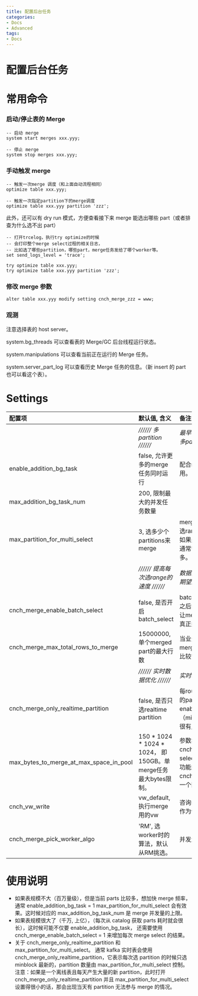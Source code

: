 ```yaml
---
title: 配置后台任务
categories:
- Docs
- Advanced
tags:
- Docs
---
```


# 配置后台任务

# 常用命令

### 启动/停止表的 Merge

```
-- 启动 merge
system start merges xxx.yyy;

-- 停止 merge
system stop merges xxx.yyy;

```

### 手动触发 merge

```
-- 触发一次merge 调度（和上面自动流程相同）
optimize table xxx.yyy;

-- 触发一次指定partition下的merge调度
optimize table xxx.yyy partition 'zzz';

```

此外，还可以有 dry run 模式，方便查看接下来 merge 能选出哪些 part（或者排查为什么选不出 part）

```
-- 打开trcelog，执行try optimize的时候
-- 会打印整个merge select过程的相关日志，
-- 比如选了哪些partition，哪些part，merge任务发给了哪个worker等。
set send_logs_level = 'trace';

try optimize table xxx.yyy;
try optimize table xxx.yyy partition 'zzz';

```

### 修改 merge 参数

```
alter table xxx.yyy modify setting cnch_merge_zzz = www;

```

### 观测

注意选择表的 host server。

system.bg_threads 可以查看表的 Merge/GC 后台线程运行状态。

system.manipulations 可以查看当前正在运行的 Merge 任务。

system.server_part_log 可以查看历史 Merge 任务的信息。（新 insert 的 part 也可以看这个表）。

# Settings

| 配置项 | 默认值, 含义 | 备注 |
| :-----| :-----| :----- |
|  | _////// 多partition //////_ | _最早每次只选一个partition，并发不够。改多partition期望提高并发。_ |
| enable_addition_bg_task | false, 允许更多的merge任务同时运行 | 配合max_addition_bg_task_num一起使用。 |
| max_addition_bg_task_num | 200, 限制最大的并发任务数量 |  |
| max_partition_for_multi_select | 3, 选多少个partitions来merge | merge会先选partitions，再从partitions中选range。<br>如果是多partition key（比如 appid, date）通常需要将这个值调大，因为partition很多。 |
|  | _////// 提高每次选range的速度 //////_ | _数据量大的时候，每次select都非常耗时，期望通过__batch__加速。_ |
| cnch_merge_enable_batch_select | false, 是否开启batch_select | batch_select会每round选一大批ranges，之后的round会直接submit这些range，能让merge的触发周期缩短，从而让总任务量真正达到并发上限。 |
| cnch_merge_max_total_rows_to_merge | 15000000, 单个merged part的最大行数 | 当业务很清楚level0 part行数以及期望控制merge后的整体数量（影响查询时间）时，比较管用。 |
|  | _////// 实时数据优化 //////_ | _实时场景_ |
| cnch_merge_only_realtime_partition | false, 是否只选realtime partition | 每round选partitions时，会选N个count多的partition，N个realtime partition。如果enable这个setting，则只会按realtime程度（min_block）选partition。 实时表场景会很有用。 |
| max_bytes_to_merge_at_max_space_in_pool | 150 * 1024 * 1024 * 1024， 即150GB。单merge任务最大bytes限制。 | 参数名看起来不够直观，遗留代码问题... cnch里面这个参数被用在了设置merge selector的max size上。<br>功能类似cnch_merge_max_total_rows_to_merge，一个限制行数，一个限制bytes数。 |
| cnch_vw_write | vw_default, 执行merge用的vw | 咨询sre可以知道自己业务应该使用哪个vw作为write vw |
| cnch_merge_pick_worker_algo | 'RM', 选worker时的算法，默认从RM挑选。 | 并发量大时需要设置为'**RoundRobin**' |

# 使用说明

- 如果表规模不大（百万量级），但是当前 parts 比较多，想加快 merge 频率，通常 enable_addition_bg_task = 1 max_partition_for_multi_select 会有效果。这时候对应的 max_addition_bg_task_num 是 merge 并发量的上限。
- 如果表规模很大了（千万, 上亿），（每次从 catalog 获取 parts 耗时就会很长），这时候可能不仅要 enable_addition_bg_task， 还需要使用 cnch_merge_enable_batch_select = 1 来增加每次 merge select 的结果。
- 关于 cnch_merge_only_realtime_partition 和 max_partition_for_multi_select。 通常 kafka 实时表会使用 cnch_merge_only_realtime_partition，它表示每次选 partition 的时候只选 minblock 最新的，partition 数量由 max_partition_for_multi_select 控制。注意：如果是一个离线表且每天产生大量的新 partition，此时打开 cnch_merge_only_realtime_partition 并且 max_partition_for_multi_select 设置得很小的话，那会出现当天有 partition 无法参与 merge 的情况。
